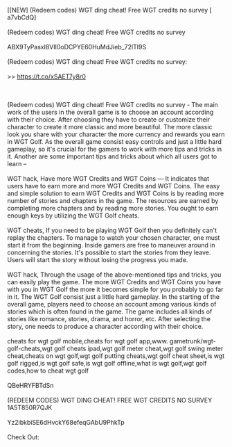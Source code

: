 [[NEW] (Redeem codes) WGT ding cheat! Free WGT credits no survey [ a7vbCdQ]
<br>
<br>(Redeem codes) WGT ding cheat! Free WGT credits no survey
<br>
<br>ABX9TyPasxl8VII0oDCPYE60HuMdJieb_72lTI9S
<br>
<br>(Redeem codes) WGT ding cheat! Free WGT credits no survey:
<br>
<br> >> https://t.co/xSAET7y8r0

<br>
<br>(Redeem codes) WGT ding cheat! Free WGT credits no survey - The main work of the users in the overall game is to choose an account according with their choice. After choosing they have to create or customize their character to create it more classic and more beautiful. The more classic look you share with your character the more currency and rewards you earn in WGT Golf. As the overall game consist easy controls and just a little hard gameplay, so it's crucial for the gamers to work with more tips and tricks in it. Another are some important tips and tricks about which all users got to learn –
<br>
<br>WGT hack, Have more WGT Credits and WGT Coins — It indicates that users have to earn more and more WGT Credits and WGT Coins. The easy and simple solution to earn WGT Credits and WGT Coins is by reading more number of stories and chapters in the game. The resources are earned by completing more chapters and by reading more stories. You ought to earn enough keys by utilizing the WGT Golf cheats. 
<br>
<br>WGT cheats, If you need to be playing WGT Golf then you definitely can't replay the chapters. To manage to watch your chosen character, one must start it from the beginning. Inside gamers are free to maneuver around in concerning the stories. It's possible to start the stories from they leave. Users will start the story without losing the progress you made. 
<br>
<br>WGT hack, Through the usage of the above-mentioned tips and tricks, you can easily play the game. The more WGT Credits and WGT Coins you have with you in WGT Golf the more it becomes simple for you probably to go far in it. The WGT Golf consist just a little hard gameplay. In the starting of the overall game, players need to choose an account among various kinds of stories which is often found in the game. The game includes all kinds of stories like romance, stories, drama, and horror, etc. After selecting the story, one needs to produce a character according with their choice. 
<br>
<br>cheats for wgt golf mobile,cheats for wgt golf app,www. gametrunk/wgt-golf-cheats,wgt golf cheats ipad,wgt golf meter cheat,wgt golf swing meter cheat,cheats on wgt golf,wgt golf putting cheats,wgt golf cheat sheet,is wgt golf rigged,is wgt golf safe,is wgt golf offline,what is wgt golf,wgt golf codes,how to cheat wgt golf
<br>
<br>QBeHRYFBTdSn
<br>
<br>(REDEEM CODES) WGT DING CHEAT! FREE WGT CREDITS NO SURVEY 1A5T850R7QJK
<br>
<br>Yz2ibkbiSE6dHvckY68efeqGAbU9PhkTp
<br>
<br>Check Out: 

<br>
